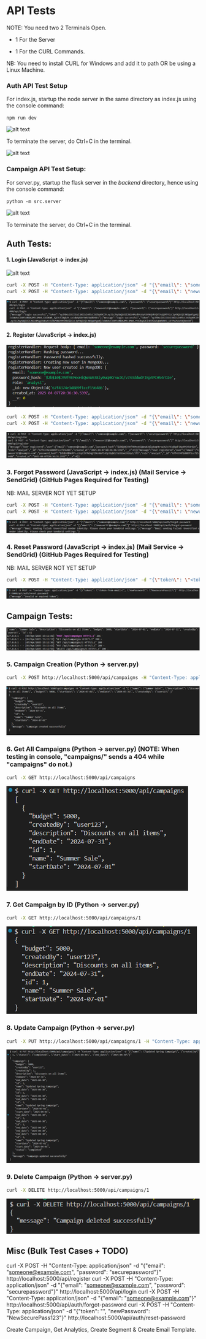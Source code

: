 # API Tests

NOTE: You need two 2 Terminals Open.

- 1 For the Server

- 1 For the CURL Commands.

NB: You need to install CURL for Windows and add it to path OR be using a Linux Machine.

### Auth API Test Setup

For index.js, startup the node server in the same directory as index.js using the console command: 

```npm run dev```

![alt text](image-6.png)

To terminate the server, do Ctrl+C in the terminal.

![alt text](image-7.png)

### Campaign API Test Setup:

For server.py, startup the flask server in the *backend* directory, hence using the console command: 

```python -m src.server```

![alt text](image-9.png)

To terminate the server, do Ctrl+C in the terminal.

## Auth Tests:

#### 1. Login (JavaScript -> index.js)

![alt text](image-14.png)

```sh
curl -X POST -H "Content-Type: application/json" -d "{\"email\": \"someone@example.com\", \"password\": \"securepassword\"}" http://localhost:5000/api/login
curl -X POST -H "Content-Type: application/json" -d "{\"email\": \"newuser123@example.com\", \"password\": \"securepassword\"}" http://localhost:5000/api/login
```

![alt text](image-10.png)

#### 2. Register (JavaScript -> index.js)

![alt text](image-13.png)

```sh
curl -X POST -H "Content-Type: application/json" -d "{\"email\": \"someone@example.com\", \"password\": \"securepassword\"}" http://localhost:5000/api/register
curl -X POST -H "Content-Type: application/json" -d "{\"email\": \"newuser123@example.com\", \"password\": \"securepassword\"}" http://localhost:5000/api/register
```

![alt text](image-11.png)

### 3. Forgot Password (JavaScript -> index.js) (Mail Service -> SendGrid) (GitHub Pages Required for Testing)

NB: MAIL SERVER NOT YET SETUP

```sh
curl -X POST -H "Content-Type: application/json" -d "{\"email\": \"someone@example.com\"}" http://localhost:5000/api/auth/forgot-password
curl -X POST -H "Content-Type: application/json" -d "{\"email\": \"newuser123@example.com\"}" http://localhost:5000/api/auth/forgot-password
```

![alt text](image-12.png)

### 4. Reset Password (JavaScript -> index.js) (Mail Service -> SendGrid) (GitHub Pages Required for Testing)

NB: MAIL SERVER NOT YET SETUP

```sh
curl -X POST -H "Content-Type: application/json" -d "{\"token\": \"<token-from-email>\", \"newPassword\": \"NewSecurePass123\"}" http://localhost:5000/api/auth/reset-password

```

![alt text](image-15.png)

## Campaign Tests:

![alt text](image.png)

### 5. Campaign Creation (Python -> server.py) 

```sh
curl -X POST http://localhost:5000/api/campaigns -H "Content-Type: application/json" -d "{ \"name\": \"Summer Sale\", \"description\": \"Discounts on all items\", \"budget\": 5000, \"startDate\": \"2024-07-01\", \"endDate\": \"2024-07-31\", \"createdBy\": \"user123\" }"
```

![alt text](image-1.png)

### 6. Get All Campaigns (Python -> server.py) (NOTE: When testing in console, "campaigns/" sends a 404 while "campaigns" do not.)

```sh
curl -X GET http://localhost:5000/api/campaigns
```

![alt text](image-2.png)

### 7. Get Campaign by ID (Python -> server.py)

```sh
curl -X GET http://localhost:5000/api/campaigns/1
```

![alt text](image-3.png)

### 8. Update Campaign (Python -> server.py)
```sh
curl -X PUT http://localhost:5000/api/campaigns/1 -H "Content-Type: application/json" -d "{\"name\": \"Updated Spring Campaign\", \"created_by\": 1, \"status\": \"completed\", \"start_date\": \"2025-04-01\", \"end_date\": \"2025-04-30\"}"
```

![alt text](image-4.png)

### 9. Delete Campaign (Python -> server.py)

```sh
curl -X DELETE http://localhost:5000/api/campaigns/1
```

![alt text](image-5.png)

## Misc (Bulk Test Cases + TODO)

curl -X POST -H "Content-Type: application/json" -d "{\"email\": \"someone@example.com\", \"password\": \"securepassword\"}" http://localhost:5000/api/register
curl -X POST -H "Content-Type: application/json" -d "{\"email\": \"someone@example.com\", \"password\": \"securepassword\"}" http://localhost:5000/api/login
curl -X POST -H "Content-Type: application/json" -d "{\"email\": \"someone@example.com\"}" http://localhost:5000/api/auth/forgot-password
curl -X POST -H "Content-Type: application/json" -d "{\"token\": \"<token-from-email>\", \"newPassword\": \"NewSecurePass123\"}" http://localhost:5000/api/auth/reset-password

Create Campaign, Get Analytics, Create Segment & Create Email Template.


